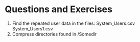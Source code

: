 # Questions and Exercises

1. Find the repeated user data in the files: System_Users.csv System_Users1.csv
2. Compress directories found in /Somedir
